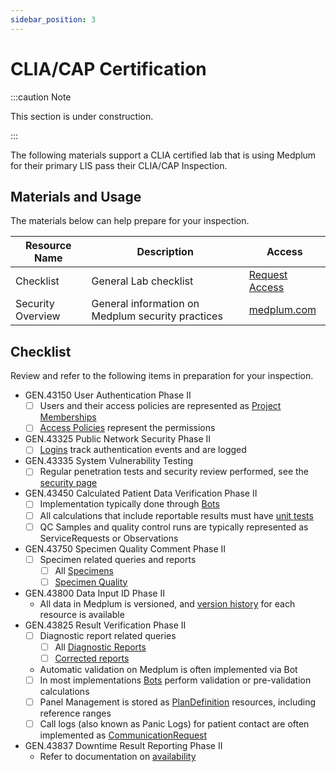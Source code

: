```yaml
---
sidebar_position: 3
---
```


# CLIA/CAP Certification

:::caution Note

This section is under construction.

:::

The following materials support a CLIA certified lab that is using Medplum for their primary LIS pass their CLIA/CAP Inspection.

## Materials and Usage

The materials below can help prepare for your inspection.

| Resource Name     | Description                                       | Access                                                                                               |
| ----------------- | ------------------------------------------------- | ---------------------------------------------------------------------------------------------------- |
| Checklist         | General Lab checklist                             | [Request Access](https://drive.google.com/file/d/1Km-VLLV4HJ0ZcL51rkQoY4MnxUHlSTKt/view?usp=sharing) |
| Security Overview | General information on Medplum security practices | [medplum.com](https://www.medplum.com/security)                                                      |

## Checklist

Review and refer to the following items in preparation for your inspection.

- GEN.43150 User Authentication Phase II
  - [ ] Users and their access policies are represented as [Project Memberships](https://app.medplum.com/ProjectMembership)
  - [ ] [Access Policies](https://app.medplum.com/AccessPolicy) represent the permissions
- GEN.43325 Public Network Security Phase II
  - [ ] [Logins](/docs/api/fhir/medplum/login) track authentication events and are logged
- GEN.43335 System Vulnerability Testing
  - [ ] Regular penetration tests and security review performed, see the [security page](/security#application-security)
- GEN.43450 Calculated Patient Data Verification Phase II
  - [ ] Implementation typically done through [Bots](https://app.medplum.com/Bot)
  - [ ] All calculations that include reportable results must have [unit tests](/docs/bots/unit-testing-bots)
  - [ ] QC Samples and quality control runs are typically represented as ServiceRequests or Observations
- GEN.43750 Specimen Quality Comment Phase II
  - [ ] Specimen related queries and reports
    - [ ] All [Specimens](https://app.medplum.com/Specimen)
    - [ ] [Specimen Quality](https://app.medplum.com/Specimen?_count=20&_fields=id,_lastUpdated,status&_offset=0&_sort=-_lastUpdated&status=unsatisfactory)
- GEN.43800 Data Input ID Phase II
  - All data in Medplum is versioned, and [version history](/docs/sdk/classes/MedplumClient#readhistory) for each resource is available
- GEN.43825 Result Verification Phase II
  - [ ] Diagnostic report related queries
    - [ ] All [Diagnostic Reports](https://app.medplum.com/DiagnosticReport)
    - [ ] [Corrected reports](https://app.medplum.com/DiagnosticReport?_count=20&_fields=id,_lastUpdated,subject,code,status&_offset=0&_sort=-_lastUpdated&status=corrected)
  - Automatic validation on Medplum is often implemented via Bot
  - [ ] In most implementations [Bots](https://app.medplum.com/Bot) perform validation or pre-validation calculations
  - [ ] Panel Management is stored as [PlanDefinition](https://app.medplum.com/PlanDefinition) resources, including reference ranges
  - [ ] Call logs (also known as Panic Logs) for patient contact are often implemented as [CommunicationRequest](https://app.medplum.com/CommunicationRequest?_count=20&_fields=id,_lastUpdated,category,patient&_offset=0&_sort=-_lastUpdated)
- GEN.43837 Downtime Result Reporting Phase II
  - Refer to documentation on [availability](/security#availability)

